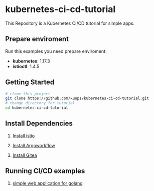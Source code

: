 # kubernetes-ci-cd-tutorial

This Repository is a Kubernetes CI/CD tutorial for simple apps.

## Prepare enviroment

Run this examples you need prepare enviroment:

-  **kubernetes**: 1.17.3
-  **istioctl**: 1.4.5

## Getting Started 

```bash
# clone this project
git clone https://github.com/kuops/kubernetes-ci-cd-tutorial.git
# change directory for tutorial
cd kubernetes-ci-cd-tutorial
```

## Install Dependencies

1. [Install istio](Istio.md)

2. [Install Argoworkflow](Argoworkflow.md)

3. [Install Gitea](Gitea.md)

## Running CI/CD examples

1. [simple web application for golang](Go.md)
